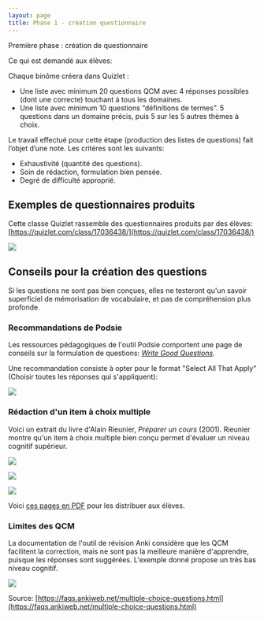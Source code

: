 ```yaml
---
layout: page
title: Phase 1 - création questionnaire
---
```


Première phase : création de questionnaire

Ce qui est demandé aux élèves:

Chaque binôme créera dans Quizlet :
*	Une liste avec minimum 20 questions QCM avec 4 réponses possibles (dont une correcte) touchant à tous les domaines. 
*	Une liste avec minimum 10 questions “définitions de termes”. 5 questions dans un domaine précis, puis 5 sur les 5 autres thèmes à choix.

Le travail effectué pour cette étape (production des listes de questions) fait l’objet d’une note. Les critéres sont les suivants:
*	Exhaustivité (quantité des questions).
*	Soin de rédaction, formulation bien pensée.
*	Degré de difficulté approprié.

## Exemples de questionnaires produits

Cette classe Quizlet rassemble des questionnaires produits par des élèves: [https://quizlet.com/class/17036438/](https://quizlet.com/class/17036438/)

![](img/quizlet-decks.jpg)

## Conseils pour la création des questions

Si les questions ne sont pas bien conçues, elles ne testeront qu'un savoir superficiel de mémorisation de vocabulaire, et pas de compréhension plus profonde.

### Recommandations de Podsie

Les ressources pédagogiques de l'outil Podsie comportent une page de conseils sur la formulation de questions: *[Write Good Questions](https://podsie.tawk.help/article/write-good-questions)*.

Une recommandation consiste à opter pour le format "Select All That Apply" (Choisir toutes les réponses qui s'appliquent):

![](img/select-all-that-apply.png)

### Rédaction d'un item à choix multiple

Voici un extrait du livre d'Alain Rieunier, *Préparer un cours* (2001). Rieunier montre qu'un item à choix multiple bien conçu permet d'évaluer un niveau cognitif supérieur.

![](img/Rieunier2001-p83.jpg)

![](img/Rieunier2001-p84.jpg)

![](img/Rieunier2001-p85.jpg)

Voici [ces pages en PDF](pdf/Rieunier-questions-QCM.pdf) pour les distribuer aux élèves.

### Limites des QCM

La documentation de l'outil de révision Anki considère que les QCM facilitent la correction, mais ne sont pas la meilleure manière d'apprendre, puisque les réponses sont suggérées. L'exemple donné propose un très bas niveau cognitif.

![](img/anki-on-multiple-choice.jpg)

Source: [https://faqs.ankiweb.net/multiple-choice-questions.html](https://faqs.ankiweb.net/multiple-choice-questions.html)